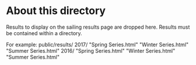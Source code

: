 # About this directory

Results to display on the sailing results page are dropped here. Results must be contained within a <YEAR> directory.

For example:
public/results/
    2017/
        "Spring Series.html"
        "Winter Series.html"
        "Summer Series.html"
    2016/
        "Spring Series.html"
        "Winter Series.html"
        "Summer Series.html"
